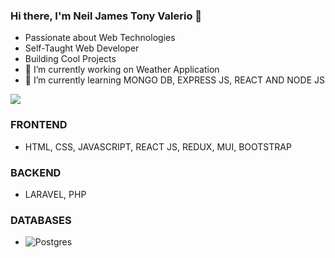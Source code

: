 ### Hi there, I'm Neil James Tony Valerio 👋

- Passionate about Web Technologies
- Self-Taught Web Developer
- Building Cool Projects
- 🔭 I’m currently working on Weather Application
- 🌱 I’m currently learning MONGO DB, EXPRESS JS, REACT AND NODE JS


![](https://komarev.com/ghpvc/?username=neiljamestony&color=brightgreen)
### FRONTEND 
- HTML, CSS, JAVASCRIPT, REACT JS, REDUX, MUI, BOOTSTRAP 

### BACKEND
- LARAVEL, PHP

### DATABASES
- ![Postgres](https://img.shields.io/badge/postgres-%23316192.svg?style=for-the-badge&logo=postgresql&logoColor=white)
<!--
**neiljamestony/neiljamestony** is a ✨ _special_ ✨ repository because its `README.md` (this file) appears on your GitHub profile.
Here are some ideas to get you started:


-->
